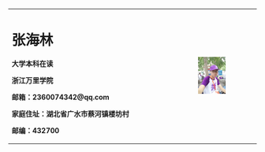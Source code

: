  <table border="0"> 
  <tr>
    <td width="75%">
      <h1>张海林</h1>
      <p><b>大学本科在读</b></p>
      <p><b>浙江万里学院</b></p>
      <p><b>邮箱：2360074342@qq.com</b></p>
      <p><b>家庭住址：湖北省广水市蔡河镇楼坊村</b></p>
      <p><b>邮编：432700</b></p>
    </td>
    <td width="25%">
      <img src="/zhengjianzhao.jpg.jpg" width="50%">       
    </td>
  </tr>
